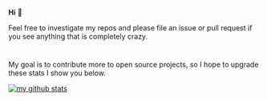 **Hi** :wave:

Feel free to investigate my repos and please file an issue or pull request if
you see anything that is completely crazy.

# 

My goal is to contribute more to open source projects, so I hope to upgrade these stats I show you below.

[![my github stats](https://github-readme-stats.vercel.app/api?username=ricardicus)](https://github.com/anuraghazra/github-readme-stats)

